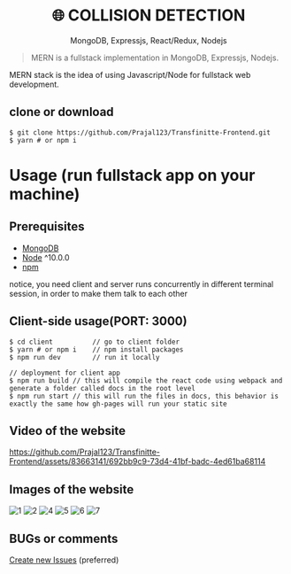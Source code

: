 <h1 align="center">
🌐 COLLISION DETECTION
</h1>
<p align="center">
MongoDB, Expressjs, React/Redux, Nodejs
</p>


> MERN is a fullstack implementation in MongoDB, Expressjs, Nodejs.

MERN stack is the idea of using Javascript/Node for fullstack web development.

## clone or download
```terminal
$ git clone https://github.com/Prajal123/Transfinitte-Frontend.git
$ yarn # or npm i
```

# Usage (run fullstack app on your machine)

## Prerequisites
- [MongoDB](https://gist.github.com/nrollr/9f523ae17ecdbb50311980503409aeb3)
- [Node](https://nodejs.org/en/download/) ^10.0.0
- [npm](https://nodejs.org/en/download/package-manager/)

notice, you need client and server runs concurrently in different terminal session, in order to make them talk to each other

## Client-side usage(PORT: 3000)
```terminal
$ cd client          // go to client folder
$ yarn # or npm i    // npm install packages
$ npm run dev        // run it locally

// deployment for client app
$ npm run build // this will compile the react code using webpack and generate a folder called docs in the root level
$ npm run start // this will run the files in docs, this behavior is exactly the same how gh-pages will run your static site
```


## Video of the website
https://github.com/Prajal123/Transfinitte-Frontend/assets/83663141/692bb9c9-73d4-41bf-badc-4ed61ba68114

## Images of the website
![1](https://github.com/Prajal123/Transfinitte-Frontend/assets/83663141/a0664009-9f57-441b-8408-d048ecc3d647)
![2](https://github.com/Prajal123/Transfinitte-Frontend/assets/83663141/c9fbc6fb-0320-401b-b65b-72be474da374)
![4](https://github.com/Prajal123/Transfinitte-Frontend/assets/83663141/ae506e43-acdb-478e-bed7-eb661c505641)
![5](https://github.com/Prajal123/Transfinitte-Frontend/assets/83663141/9239f8ab-912f-4d25-ab18-853157608dd8)
![6](https://github.com/Prajal123/Transfinitte-Frontend/assets/83663141/a0cb652e-f1fd-474a-a248-f4d92c738611)
![7](https://github.com/Prajal123/Transfinitte-Frontend/assets/83663141/8e6aa720-0313-42d9-a54e-c001ae1f5cd7)

## BUGs or comments

[Create new Issues](https://github.com/Prajal123/Transfinitte-Frontend/issues) (preferred)

